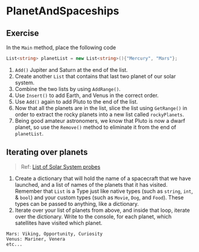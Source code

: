 # PlanetAndSpaceships

## Exercise

In the `Main` method, place the following code

```csharp
List<string> planetList = new List<string>(){"Mercury", "Mars"};
```

1. `Add()` Jupiter and Saturn at the end of the list.
2. Create another `List` that contains that last two planet of our solar system.
3. Combine the two lists by using `AddRange()`.
4. Use `Insert()` to add Earth, and Venus in the correct order.
5. Use `Add()` again to add Pluto to the end of the list.
6. Now that all the planets are in the list, slice the list using `GetRange()` in order to extract the rocky planets into a new list called `rockyPlanets`.
7. Being good amateur astronomers, we know that Pluto is now a dwarf planet, so use the `Remove()` method to eliminate it from the end of `planetList`.

## Iterating over planets

> Ref: [List of Solar System probes](https://en.wikipedia.org/wiki/List_of_Solar_System_probes)

1. Create a dictionary that will hold the name of a spacecraft
that we have launched, and a list of names of the planets that it has
visited. Remember that `List` is a Type just like native types (such as `string`, `int`, & `bool`) and your custom types (such as `Movie`, `Dog`, and `Food`). These types can be passed to anything, like a dictionary.
2. Iterate over your list of planets from above, and inside that loop,
iterate over the dictionary. Write to the console, for each planet,
which satellites have visited which planet.

```
Mars: Viking, Opportunity, Curiosity
Venus: Mariner, Venera
etc...
```

